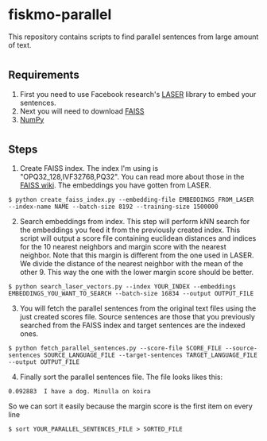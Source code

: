 # fiskmo-parallel
This repository contains scripts to find parallel sentences from large amount of text. 

# <h2>Requirements</h2>
1. First you need to use Facebook research's [LASER](https://github.com/facebookresearch/LASER/tree/master/tasks/embed) library to embed your sentences. 
2. Next you will need to download [FAISS](https://github.com/facebookresearch/faiss)
3. [NumPy](numpy.org)

# <h2>Steps</h2>
1. Create FAISS index. The index I'm using is "OPQ32_128,IVF32768,PQ32". You can read more about those in the [FAISS wiki](https://github.com/facebookresearch/faiss/wiki/Guidelines-to-choose-an-index). The embeddings you have gotten from LASER.
```
$ python create_faiss_index.py --embedding-file EMBEDDINGS_FROM_LASER --index-name NAME --batch-size 8192 --training-size 1500000
```
2. Search embeddings from index. This step will perform kNN search for the embeddings you feed it from the previously created index. This script will output a score file containing euclidean distances and indices for the 10 nearest neighbors and margin score with the nearest neighbor. Note that this margin is different from the one used in LASER. We divide the distance of the nearest neighbor with the mean of the other 9. This way the one with the lower margin score should be better.
```
$ python search_laser_vectors.py --index YOUR_INDEX --embeddings EMBEDDINGS_YOU_WANT_TO_SEARCH --batch-size 16834 --output OUTPUT_FILE
```
3. You will fetch the parallel sentences from the original text files using the just created scores file. Source sentences are those that you previously searched from the FAISS index and target sentences are the indexed ones.
```
$ python fetch_parallel_sentences.py --score-file SCORE_FILE --source-sentences SOURCE_LANGUAGE_FILE --target-sentences TARGET_LANGUAGE_FILE --output OUTPUT_FILE
```
4. Finally sort the parallel sentences file. The file looks likes this:
```
0.092883  I have a dog. Minulla on koira
```
So we can sort it easily because the margin score is the first item on every line
```
$ sort YOUR_PARALLEL_SENTENCES_FILE > SORTED_FILE
```
